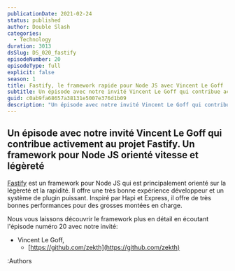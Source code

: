 ```yaml
---
publicationDate: 2021-02-24
status: published
author: Double Slash
categories:
  - Technology
duration: 3013
dsSlug: DS_020_fastify
episodeNumber: 20
episodeType: full
explicit: false
season: 1
title: Fastify, le framework rapide pour Node JS avec Vincent Le Goff
subtitle: Un épisode avec notre invité Vincent Le Goff qui contribue activement au projet Fastify. Un framework pour Node JS orienté vitesse et légèreté
guid: c0ab9fa68657a38131e5007e376d1b09
description: "Un épisode avec notre invité Vincent Le Goff qui contribue activement au projet Fastify. Un framework pour Node JS orienté vitesse et légèreté Fastify est un framework pour Node JS qui est principalement orienté sur la légèreté et la rapidité. Il offre une très bonne expérience développeur et un système de plugin puissant. Inspiré par Hapi et Express, il offre de très bonnes performances pour des grosses montées en charge. Nous vous laissons découvrir le framework plus en détail en écoutant l'épisode numéro 20 avec notre invité: Vincent Le Goff, https://github.com/zekth Podcast présenté par : Alexandre Duval @xlanex6 Patrick Faramaz @PatrickFaramaz"
---
```


## Un épisode avec notre invité Vincent Le Goff qui contribue activement au projet Fastify. Un framework pour Node JS orienté vitesse et légèreté

[Fastify](https://www.fastify.io/) est un framework pour Node JS qui est principalement orienté sur la légèreté et la rapidité.
Il offre une très bonne expérience développeur et un système de plugin puissant.
Inspiré par Hapi et Express, il offre de très bonnes performances pour des grosses montées en charge.

Nous vous laissons découvrir le framework plus en détail en écoutant l'épisode numéro 20 avec notre invité:

- Vincent Le Goff,
  - [https://github.com/zekth](https://github.com/zekth)

:Authors
